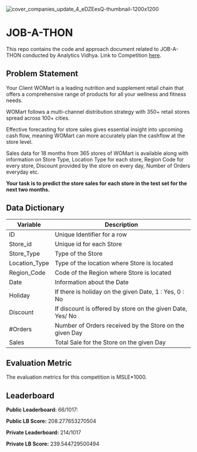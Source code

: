 ![cover_companies_update_4_eDZEesQ-thumbnail-1200x1200](https://user-images.githubusercontent.com/25604111/133938497-52557cc6-3508-4908-909b-92501aaa3d6a.png)


# JOB-A-THON
This repo contains the code and approach document related to JOB-A-THON conducted by Analytics Vidhya.
Link to Competition [here](https://datahack.analyticsvidhya.com/contest/job-a-thon-september-2021/).

## Problem Statement
Your Client WOMart is a leading nutrition and supplement retail chain that offers a comprehensive range of products for all your wellness and fitness needs. 

WOMart follows a multi-channel distribution strategy with 350+ retail stores spread across 100+ cities. 

Effective forecasting for store sales gives essential insight into upcoming cash flow, meaning WOMart can more accurately plan the cashflow at the store level.

Sales data for 18 months from 365 stores of WOMart is available along with information on Store Type, Location Type for each store, Region Code for every store, Discount provided by the store on every day, Number of Orders everyday etc.

**Your task is to predict the store sales for each store in the test set for the next two months.**


## Data Dictionary

| __Variable__ | __Description__ |
|-------------|------------|
| ID          | Unique Identifier for a row     |
| Store_id         | Unique id for each Store |
| Store_Type |Type of the Store |
| Location_Type | Type of the location where Store is located |
| Region_Code | Code of the Region where Store is located |
| Date | Information about the Date |
| Holiday | If there is holiday on the given Date, 1 : Yes, 0 : No |
| Discount | If discount is offered by store on the given Date, Yes/ No |
| #Orders | Number of Orders received by the Store on the given Day |
| Sales | Total Sale for the Store on the given Day |


## Evaluation Metric
The evaluation metrics for this competition is MSLE*1000.

## Leaderboard
**Public Leaderboard:** 66/1017: 

**Public LB Score:** 208.277653270504

**Private Leaderboard:** 214/1017

**Private LB Score:** 239.544729500494

